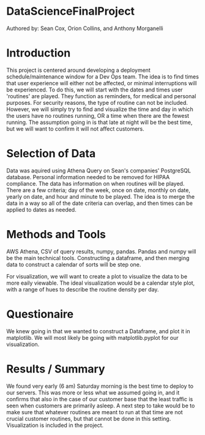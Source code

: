 # DataScienceFinalProject
Authored by: Sean Cox, Orion Collins, and Anthony Morganelli

# Introduction

This project is centered around developing a deployment schedule/maintenance window for a Dev Ops team. The idea is to find times that user experience will either not be affected, or minimal interruptions will be experienced. To do this, we will start with the dates and times user 'routines' are played. They function as reminders, for medical and personal purposes. For security reasons, the type of routine can not be included. However, we will simply try to find and visualize the time and day in which the users have no routines running, OR a time when there are the fewest running. The assumption going in is that late at night will be the best time, but we will want to confirm it will not affect customers.

# Selection of Data

Data was aquired using Athena Query on Sean's companies' PostgreSQL database. Personal information needed to be removed for HIPAA compliance. The data has information on when routines will be played. There are a few criteria; day of the week, once on date, monthly on date, yearly on date, and hour and minute to be played. 
The idea is to merge the data in a way so all of the date criteria can overlap, and then times can be applied to dates as needed.

# Methods and Tools

AWS Athena, CSV of query results, numpy, pandas.
Pandas and numpy will be the main technical tools. Constructing a dataframe, and then merging data to construct a calendar of sorts will be step one. 

For visualization, we will want to create a plot to visualize the data to be more eaily viewable. The ideal visualization would be a calendar style plot, with a range of hues to describe the routine density per day. 

# Questionaire

We knew going in that we wanted to construct a Dataframe, and plot it in matplotlib. We will most likely be going with matplotlib.pyplot for our visualization.

# Results / Summary

We found very early (6 am) Saturday morning is the best time to deploy to our servers. This was more or less what we assumed going in, and it confirms that also in the case of our customer base that the least traffic is seen when customers are primarily asleep. A next step to take would be to make sure that whatever routines are meant to run at that time are not crucial customer routines, but that cannot be done in this setting. Visualization is included in the project.

